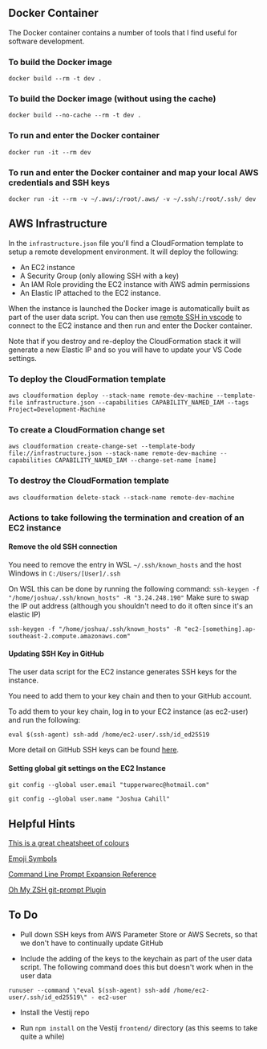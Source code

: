 ## Docker Container

The Docker container contains a number of tools that I find useful for software development.

### To build the Docker image

`docker build --rm -t dev .`

### To build the Docker image (without using the cache)

`docker build --no-cache --rm -t dev .`

### To run and enter the Docker container

`docker run -it --rm dev`

### To run and enter the Docker container and map your local AWS credentials and SSH keys

`docker run -it --rm -v ~/.aws/:/root/.aws/ -v ~/.ssh/:/root/.ssh/ dev`

## AWS Infrastructure

In the `infrastructure.json` file you'll find a CloudFormation template to setup a remote development environment.
It will deploy the following:

- An EC2 instance
- A Security Group (only allowing SSH with a key)
- An IAM Role providing the EC2 instance with AWS admin permissions
- An Elastic IP attached to the EC2 instance.

When the instance is launched the Docker image is automatically built as part of the user data script. You can then use [remote SSH in vscode](https://code.visualstudio.com/docs/remote/ssh) to connect to the EC2 instance and then run and enter the Docker container.

Note that if you destroy and re-deploy the CloudFormation stack it will generate a new Elastic IP and so you will have to update your VS Code settings.

### To deploy the CloudFormation template

`aws cloudformation deploy --stack-name remote-dev-machine --template-file infrastructure.json --capabilities CAPABILITY_NAMED_IAM --tags Project=Development-Machine`

### To create a CloudFormation change set

`aws cloudformation create-change-set --template-body file://infrastructure.json --stack-name remote-dev-machine --capabilities CAPABILITY_NAMED_IAM --change-set-name [name]`

### To destroy the CloudFormation template

`aws cloudformation delete-stack --stack-name remote-dev-machine`

### Actions to take following the termination and creation of an EC2 instance

#### Remove the old SSH connection

You need to remove the entry in WSL `~/.ssh/known_hosts` and the host Windows in `C:/Users/[User]/.ssh`

On WSL this can be done by running the following command: `ssh-keygen -f "/home/joshua/.ssh/known_hosts" -R "3.24.248.190"`
Make sure to swap the IP out address (although you shouldn't need to do it often since it's an elastic IP)

`ssh-keygen -f "/home/joshua/.ssh/known_hosts" -R "ec2-[something].ap-southeast-2.compute.amazonaws.com"`

#### Updating SSH Key in GitHub

The user data script for the EC2 instance generates SSH keys for the instance.

You need to add them to your key chain and then to your GitHub account.

To add them to your key chain, log in to your EC2 instance (as ec2-user) and run the following:

`eval $(ssh-agent) ssh-add /home/ec2-user/.ssh/id_ed25519`

More detail on GitHub SSH keys can be found [here](https://docs.github.com/en/authentication/connecting-to-github-with-ssh/generating-a-new-ssh-key-and-adding-it-to-the-ssh-agent).

#### Setting global git settings on the EC2 Instance

`git config --global user.email "tupperwarec@hotmail.com"`

`git config --global user.name "Joshua Cahill"`

## Helpful Hints

[This is a great cheatsheet of colours](https://jonasjacek.github.io/colors/)

[Emoji Symbols](https://getemoji.com/)

[Command Line Prompt Expansion Reference](https://zsh.sourceforge.io/Doc/Release/Prompt-Expansion.html)

[Oh My ZSH git-prompt Plugin](https://github.com/ohmyzsh/ohmyzsh/tree/master/plugins/git-prompt)

## To Do

- Pull down SSH keys from AWS Parameter Store or AWS Secrets, so that we don't have to continually update GitHub

- Include the adding of the keys to the keychain as part of the user data script. The following command does this but doesn't work when in the user data

`runuser --command \"eval $(ssh-agent) ssh-add /home/ec2-user/.ssh/id_ed25519\" - ec2-user`

- Install the Vestij repo

- Run `npm install` on the Vestij `frontend/` directory (as this seems to take quite a while)
